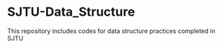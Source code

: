 # SJTU-Data_Structure
This repository includes codes for data structure practices completed in SJTU
